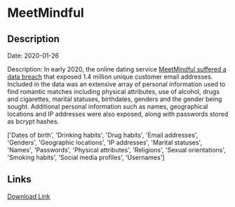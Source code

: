 # MeetMindful

## Description

Date: 2020-01-26

Description:
In early 2020, the online dating service <a href="https://www.zdnet.com/article/hacker-leaks-data-of-2-28-million-dating-site-users/" target="_blank" rel="noopener">MeetMindful suffered a data breach</a> that exposed 1.4 million unique customer email addresses. Included in the data was an extensive array of personal information used to find romantic matches including physical attributes, use of alcohol, drugs and cigarettes, marital statuses, birthdates, genders and the gender being sought. Additional personal information such as names, geographical locations and IP addresses were also exposed, along with passwords stored as bcrypt hashes.


['Dates of birth', 'Drinking habits', 'Drug habits', 'Email addresses', 'Genders', 'Geographic locations', 'IP addresses', 'Marital statuses', 'Names', 'Passwords', 'Physical attributes', 'Religions', 'Sexual orientations', 'Smoking habits', 'Social media profiles', 'Usernames']

## Links

[Download Link](https://link-to.net/1229997/615.6623531648627/dynamic/?r=bWVldG1pbmRmdWwuY29t)